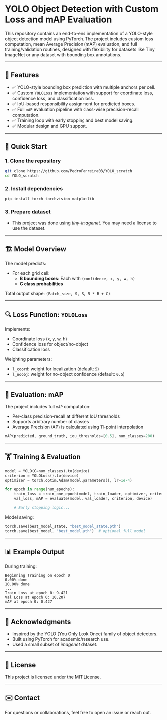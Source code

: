 # YOLO Object Detection with Custom Loss and mAP Evaluation

This repository contains an end-to-end implementation of a YOLO-style object detection model using PyTorch. The project includes custom loss computation, mean Average Precision (mAP) evaluation, and full training/validation routines, designed with flexibility for datasets like Tiny ImageNet or any dataset with bounding box annotations.

---

## 📌 Features

- ✅ YOLO-style bounding box prediction with multiple anchors per cell.
- ✅ Custom `YOLOLoss` implementation with support for coordinate loss, confidence loss, and classification loss.
- ✅ IoU-based responsibility assignment for predicted boxes.
- ✅ Full `mAP` evaluation pipeline with class-wise precision-recall computation.
- ✅ Training loop with early stopping and best model saving.
- ✅ Modular design and GPU support.

---

## 🚀 Quick Start

### 1. Clone the repository

```bash
git clone https://github.com/PedroFerreira03/YOLO_scratch
cd YOLO_scratch
```

### 2. Install dependencies

```bash
pip install torch torchvision matplotlib
```

### 3. Prepare dataset
- This project was done using *tiny-imagenet*. You may need a license to use the dataset.

---

## 🏗️ Model Overview

The model predicts:

- For each grid cell:
  - **B bounding boxes**: Each with `(confidence, x, y, w, h)`
  - **C class probabilities**

Total output shape: `(Batch_size, S, S, 5 * B + C)`

---

## 🔍 Loss Function: `YOLOLoss`

Implements:

- Coordinate loss (x, y, w, h)
- Confidence loss for object/no-object
- Classification loss

Weighting parameters:
- `l_coord`: weight for localization (default: `5`)
- `l_noobj`: weight for no-object confidence (default: `0.5`)

---

## 📏 Evaluation: mAP

The project includes full `mAP` computation:

- Per-class precision-recall at different IoU thresholds
- Supports arbitrary number of classes
- Average Precision (AP) is calculated using 11-point interpolation

```python
mAP(predicted, ground_truth, iou_thresholds=[0.5], num_classes=200)
```

---

## 🏋️ Training & Evaluation

```python
model = YOLO(C=num_classes).to(device)
criterion = YOLOLoss().to(device)
optimizer = torch.optim.Adam(model.parameters(), lr=1e-4)

for epoch in range(num_epochs):
    train_loss = train_one_epoch(model, train_loader, optimizer, criterion, device, epoch)
    val_loss, mAP = evaluate(model, val_loader, criterion, device)

    # Early stopping logic...
```

Model saving:
```python
torch.save(best_model_state, "best_model_state.pth")
torch.save(best_model, "best_model.pth")  # optional full model
```

---

## 📊 Example Output

During training:

```
Beginning Training on epoch 0
0.00% done
10.00% done
...
Train Loss at epoch 0: 9.421
Val Loss at epoch 0: 10.207
mAP at epoch 0: 0.427
```

---

## 🤝 Acknowledgments

- Inspired by the YOLO (You Only Look Once) family of object detectors.
- Built using PyTorch for academic/research use.
- Used a small subset of *imagenet* dataset.

---

## 📜 License

This project is licensed under the MIT License.

---

## ✉️ Contact

For questions or collaborations, feel free to open an issue or reach out.


